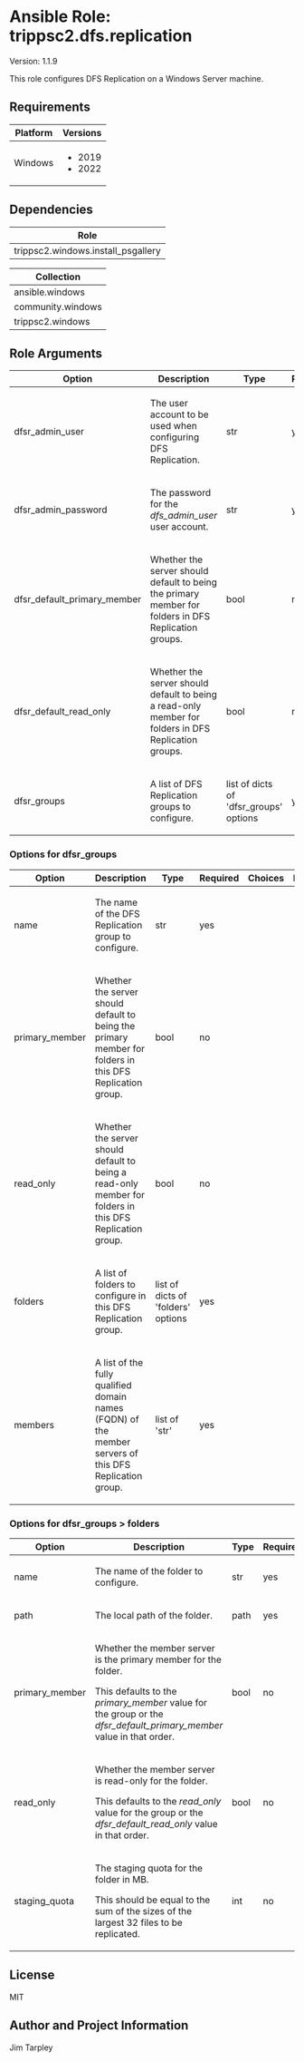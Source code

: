 <!-- BEGIN_ANSIBLE_DOCS -->

# Ansible Role: trippsc2.dfs.replication
Version: 1.1.9

This role configures DFS Replication on a Windows Server machine.

## Requirements

| Platform | Versions |
| -------- | -------- |
| Windows | <ul><li>2019</li><li>2022</li></ul> |

## Dependencies
| Role |
| ---- |
| trippsc2.windows.install_psgallery |

| Collection |
| ---------- |
| ansible.windows |
| community.windows |
| trippsc2.windows |

## Role Arguments
|Option|Description|Type|Required|Choices|Default|
|---|---|---|---|---|---|
| dfsr_admin_user | <p>The user account to be used when configuring DFS Replication.</p> | str | yes |  |  |
| dfsr_admin_password | <p>The password for the *dfs_admin_user* user account.</p> | str | yes |  |  |
| dfsr_default_primary_member | <p>Whether the server should default to being the primary member for folders in DFS Replication groups.</p> | bool | no |  |  |
| dfsr_default_read_only | <p>Whether the server should default to being a read-only member for folders in DFS Replication groups.</p> | bool | no |  | False |
| dfsr_groups | <p>A list of DFS Replication groups to configure.</p> | list of dicts of 'dfsr_groups' options | yes |  |  |

### Options for dfsr_groups
|Option|Description|Type|Required|Choices|Default|
|---|---|---|---|---|---|
| name | <p>The name of the DFS Replication group to configure.</p> | str | yes |  |  |
| primary_member | <p>Whether the server should default to being the primary member for folders in this DFS Replication group.</p> | bool | no |  |  |
| read_only | <p>Whether the server should default to being a read-only member for folders in this DFS Replication group.</p> | bool | no |  |  |
| folders | <p>A list of folders to configure in this DFS Replication group.</p> | list of dicts of 'folders' options | yes |  |  |
| members | <p>A list of the fully qualified domain names (FQDN) of the member servers of this DFS Replication group.</p> | list of 'str' | yes |  |  |

### Options for dfsr_groups > folders
|Option|Description|Type|Required|Choices|Default|
|---|---|---|---|---|---|
| name | <p>The name of the folder to configure.</p> | str | yes |  |  |
| path | <p>The local path of the folder.</p> | path | yes |  |  |
| primary_member | <p>Whether the member server is the primary member for the folder.</p><p>This defaults to the *primary_member* value for the group or the *dfsr_default_primary_member* value in that order.</p> | bool | no |  |  |
| read_only | <p>Whether the member server is read-only for the folder.</p><p>This defaults to the *read_only* value for the group or the *dfsr_default_read_only* value in that order.</p> | bool | no |  |  |
| staging_quota | <p>The staging quota for the folder in MB.</p><p>This should be equal to the sum of the sizes of the largest 32 files to be replicated.</p> | int | no |  | 4096 |


## License
MIT

## Author and Project Information
Jim Tarpley
<!-- END_ANSIBLE_DOCS -->
